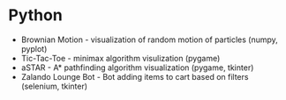 # Python

- Brownian Motion - visualization of random motion of particles (numpy, pyplot)
- Tic-Tac-Toe - minimax algorithm visulization (pygame)
- aSTAR - A* pathfinding algorithm visualization (pygame, tkinter)
- Zalando Lounge Bot - Bot adding items to cart based on filters (selenium, tkinter)
